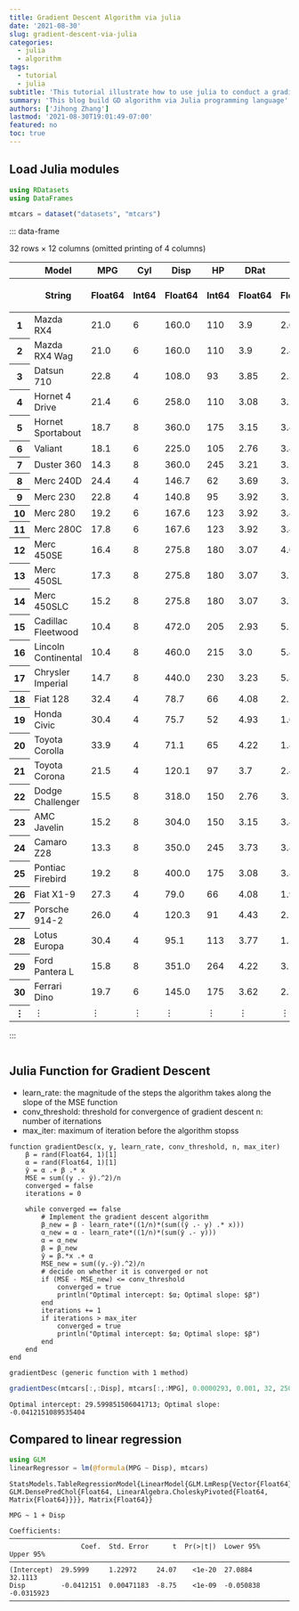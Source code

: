 ```yaml
---
title: Gradient Descent Algorithm via julia
date: '2021-08-30'
slug: gradient-descent-via-julia
categories:
  - julia
  - algorithm
tags:
  - tutorial
  - julia
subtitle: 'This tutorial illustrate how to use julia to conduct a gradient descent algorithm'
summary: 'This blog build GD algorithm via Julia programming language'
authors: ['Jihong Zhang']
lastmod: '2021-08-30T19:01:49-07:00'
featured: no
toc: true
---
```


## Load Julia modules

``` julia
using RDatasets
using DataFrames
```

``` julia
mtcars = dataset("datasets", "mtcars")
```

::: data-frame
<p>32 rows × 12 columns (omitted printing of 4 columns)</p>

<table class="data-frame">

<thead>

<tr>

<th>

</th>

<th>Model</th>

<th>MPG</th>

<th>Cyl</th>

<th>Disp</th>

<th>HP</th>

<th>DRat</th>

<th>WT</th>

<th>QSec</th>

</tr>

<tr>

<th>

</th>

<th title="String">

String

</th>

<th title="Float64">

Float64

</th>

<th title="Int64">

Int64

</th>

<th title="Float64">

Float64

</th>

<th title="Int64">

Int64

</th>

<th title="Float64">

Float64

</th>

<th title="Float64">

Float64

</th>

<th title="Float64">

Float64

</th>

</tr>

</thead>

<tbody>

<tr>

<th>1</th>

<td>Mazda RX4</td>

<td>21.0</td>

<td>6</td>

<td>160.0</td>

<td>110</td>

<td>3.9</td>

<td>2.62</td>

<td>16.46</td>

</tr>

<tr>

<th>2</th>

<td>Mazda RX4 Wag</td>

<td>21.0</td>

<td>6</td>

<td>160.0</td>

<td>110</td>

<td>3.9</td>

<td>2.875</td>

<td>17.02</td>

</tr>

<tr>

<th>3</th>

<td>Datsun 710</td>

<td>22.8</td>

<td>4</td>

<td>108.0</td>

<td>93</td>

<td>3.85</td>

<td>2.32</td>

<td>18.61</td>

</tr>

<tr>

<th>4</th>

<td>Hornet 4 Drive</td>

<td>21.4</td>

<td>6</td>

<td>258.0</td>

<td>110</td>

<td>3.08</td>

<td>3.215</td>

<td>19.44</td>

</tr>

<tr>

<th>5</th>

<td>Hornet Sportabout</td>

<td>18.7</td>

<td>8</td>

<td>360.0</td>

<td>175</td>

<td>3.15</td>

<td>3.44</td>

<td>17.02</td>

</tr>

<tr>

<th>6</th>

<td>Valiant</td>

<td>18.1</td>

<td>6</td>

<td>225.0</td>

<td>105</td>

<td>2.76</td>

<td>3.46</td>

<td>20.22</td>

</tr>

<tr>

<th>7</th>

<td>Duster 360</td>

<td>14.3</td>

<td>8</td>

<td>360.0</td>

<td>245</td>

<td>3.21</td>

<td>3.57</td>

<td>15.84</td>

</tr>

<tr>

<th>8</th>

<td>Merc 240D</td>

<td>24.4</td>

<td>4</td>

<td>146.7</td>

<td>62</td>

<td>3.69</td>

<td>3.19</td>

<td>20.0</td>

</tr>

<tr>

<th>9</th>

<td>Merc 230</td>

<td>22.8</td>

<td>4</td>

<td>140.8</td>

<td>95</td>

<td>3.92</td>

<td>3.15</td>

<td>22.9</td>

</tr>

<tr>

<th>10</th>

<td>Merc 280</td>

<td>19.2</td>

<td>6</td>

<td>167.6</td>

<td>123</td>

<td>3.92</td>

<td>3.44</td>

<td>18.3</td>

</tr>

<tr>

<th>11</th>

<td>Merc 280C</td>

<td>17.8</td>

<td>6</td>

<td>167.6</td>

<td>123</td>

<td>3.92</td>

<td>3.44</td>

<td>18.9</td>

</tr>

<tr>

<th>12</th>

<td>Merc 450SE</td>

<td>16.4</td>

<td>8</td>

<td>275.8</td>

<td>180</td>

<td>3.07</td>

<td>4.07</td>

<td>17.4</td>

</tr>

<tr>

<th>13</th>

<td>Merc 450SL</td>

<td>17.3</td>

<td>8</td>

<td>275.8</td>

<td>180</td>

<td>3.07</td>

<td>3.73</td>

<td>17.6</td>

</tr>

<tr>

<th>14</th>

<td>Merc 450SLC</td>

<td>15.2</td>

<td>8</td>

<td>275.8</td>

<td>180</td>

<td>3.07</td>

<td>3.78</td>

<td>18.0</td>

</tr>

<tr>

<th>15</th>

<td>Cadillac Fleetwood</td>

<td>10.4</td>

<td>8</td>

<td>472.0</td>

<td>205</td>

<td>2.93</td>

<td>5.25</td>

<td>17.98</td>

</tr>

<tr>

<th>16</th>

<td>Lincoln Continental</td>

<td>10.4</td>

<td>8</td>

<td>460.0</td>

<td>215</td>

<td>3.0</td>

<td>5.424</td>

<td>17.82</td>

</tr>

<tr>

<th>17</th>

<td>Chrysler Imperial</td>

<td>14.7</td>

<td>8</td>

<td>440.0</td>

<td>230</td>

<td>3.23</td>

<td>5.345</td>

<td>17.42</td>

</tr>

<tr>

<th>18</th>

<td>Fiat 128</td>

<td>32.4</td>

<td>4</td>

<td>78.7</td>

<td>66</td>

<td>4.08</td>

<td>2.2</td>

<td>19.47</td>

</tr>

<tr>

<th>19</th>

<td>Honda Civic</td>

<td>30.4</td>

<td>4</td>

<td>75.7</td>

<td>52</td>

<td>4.93</td>

<td>1.615</td>

<td>18.52</td>

</tr>

<tr>

<th>20</th>

<td>Toyota Corolla</td>

<td>33.9</td>

<td>4</td>

<td>71.1</td>

<td>65</td>

<td>4.22</td>

<td>1.835</td>

<td>19.9</td>

</tr>

<tr>

<th>21</th>

<td>Toyota Corona</td>

<td>21.5</td>

<td>4</td>

<td>120.1</td>

<td>97</td>

<td>3.7</td>

<td>2.465</td>

<td>20.01</td>

</tr>

<tr>

<th>22</th>

<td>Dodge Challenger</td>

<td>15.5</td>

<td>8</td>

<td>318.0</td>

<td>150</td>

<td>2.76</td>

<td>3.52</td>

<td>16.87</td>

</tr>

<tr>

<th>23</th>

<td>AMC Javelin</td>

<td>15.2</td>

<td>8</td>

<td>304.0</td>

<td>150</td>

<td>3.15</td>

<td>3.435</td>

<td>17.3</td>

</tr>

<tr>

<th>24</th>

<td>Camaro Z28</td>

<td>13.3</td>

<td>8</td>

<td>350.0</td>

<td>245</td>

<td>3.73</td>

<td>3.84</td>

<td>15.41</td>

</tr>

<tr>

<th>25</th>

<td>Pontiac Firebird</td>

<td>19.2</td>

<td>8</td>

<td>400.0</td>

<td>175</td>

<td>3.08</td>

<td>3.845</td>

<td>17.05</td>

</tr>

<tr>

<th>26</th>

<td>Fiat X1-9</td>

<td>27.3</td>

<td>4</td>

<td>79.0</td>

<td>66</td>

<td>4.08</td>

<td>1.935</td>

<td>18.9</td>

</tr>

<tr>

<th>27</th>

<td>Porsche 914-2</td>

<td>26.0</td>

<td>4</td>

<td>120.3</td>

<td>91</td>

<td>4.43</td>

<td>2.14</td>

<td>16.7</td>

</tr>

<tr>

<th>28</th>

<td>Lotus Europa</td>

<td>30.4</td>

<td>4</td>

<td>95.1</td>

<td>113</td>

<td>3.77</td>

<td>1.513</td>

<td>16.9</td>

</tr>

<tr>

<th>29</th>

<td>Ford Pantera L</td>

<td>15.8</td>

<td>8</td>

<td>351.0</td>

<td>264</td>

<td>4.22</td>

<td>3.17</td>

<td>14.5</td>

</tr>

<tr>

<th>30</th>

<td>Ferrari Dino</td>

<td>19.7</td>

<td>6</td>

<td>145.0</td>

<td>175</td>

<td>3.62</td>

<td>2.77</td>

<td>15.5</td>

</tr>

<tr>

<th>⋮</th>

<td>⋮</td>

<td>⋮</td>

<td>⋮</td>

<td>⋮</td>

<td>⋮</td>

<td>⋮</td>

<td>⋮</td>

<td>⋮</td>

</tr>

</tbody>

</table>
:::

``` julia
```

## Julia Function for Gradient Descent

-   learn_rate: the magnitude of the steps the algorithm takes along the slope of the MSE function
-   conv_threshold: threshold for convergence of gradient descent n: number of iternations
-   max_iter: maximum of iteration before the algorithm stopss

```         
function gradientDesc(x, y, learn_rate, conv_threshold, n, max_iter)
    β = rand(Float64, 1)[1]
    α = rand(Float64, 1)[1]
    ŷ = α .+ β .* x
    MSE = sum((y .- ŷ).^2)/n
    converged = false
    iterations = 0

    while converged == false
        # Implement the gradient descent algorithm
        β_new = β - learn_rate*((1/n)*(sum((ŷ .- y) .* x)))
        α_new = α - learn_rate*((1/n)*(sum(ŷ .- y)))
        α = α_new
        β = β_new
        ŷ = β.*x .+ α
        MSE_new = sum((y.-ŷ).^2)/n
        # decide on whether it is converged or not
        if (MSE - MSE_new) <= conv_threshold
            converged = true
            println("Optimal intercept: $α; Optimal slope: $β")
        end
        iterations += 1
        if iterations > max_iter
            converged = true
            println("Optimal intercept: $α; Optimal slope: $β")
        end
    end
end
```

```         
gradientDesc (generic function with 1 method)
```

``` julia
gradientDesc(mtcars[:,:Disp], mtcars[:,:MPG], 0.0000293, 0.001, 32, 2500000)
```

```         
Optimal intercept: 29.599851506041713; Optimal slope: -0.0412151089535404
```

## Compared to linear regression

``` julia
using GLM
linearRegressor = lm(@formula(MPG ~ Disp), mtcars)
```

```         
StatsModels.TableRegressionModel{LinearModel{GLM.LmResp{Vector{Float64}}, GLM.DensePredChol{Float64, LinearAlgebra.CholeskyPivoted{Float64, Matrix{Float64}}}}, Matrix{Float64}}

MPG ~ 1 + Disp

Coefficients:
───────────────────────────────────────────────────────────────────────────
                  Coef.  Std. Error      t  Pr(>|t|)  Lower 95%   Upper 95%
───────────────────────────────────────────────────────────────────────────
(Intercept)  29.5999     1.22972     24.07    <1e-20  27.0884    32.1113
Disp         -0.0412151  0.00471183  -8.75    <1e-09  -0.050838  -0.0315923
───────────────────────────────────────────────────────────────────────────
```

``` julia
```
